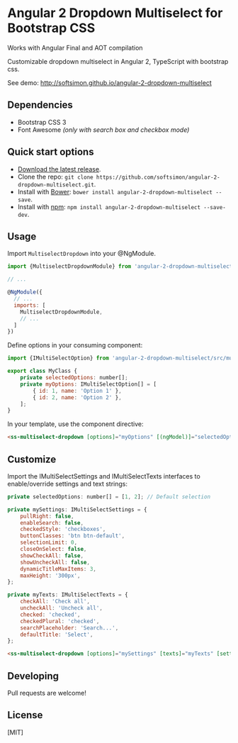 # Angular 2 Dropdown Multiselect for Bootstrap CSS

Works with Angular Final and AOT compilation

Customizable dropdown multiselect in Angular 2, TypeScript with bootstrap css.

See demo: http://softsimon.github.io/angular-2-dropdown-multiselect

## Dependencies
* Bootstrap CSS 3
* Font Awesome *(only with search box and checkbox mode)*

## Quick start options

* [Download the latest release](https://github.com/softsimon/angular-2-dropdown-multiselect/archive/v0.2.0.zip).
* Clone the repo: `git clone https://github.com/softsimon/angular-2-dropdown-multiselect.git`.
* Install with [Bower](http://bower.io): `bower install angular-2-dropdown-multiselect --save`.
* Install with [npm](https://www.npmjs.com): `npm install angular-2-dropdown-multiselect --save-dev`.

## Usage

Import `MultiselectDropdown` into your @NgModule.

```js
import {MultiselectDropdownModule} from 'angular-2-dropdown-multiselect/src/multiselect-dropdown';

// ...

@NgModule({
  // ...
  imports: [
    MultiselectDropdownModule,
    // ...
  ]
})
```

Define options in your consuming component:

```js
import {IMultiSelectOption} from 'angular-2-dropdown-multiselect/src/multiselect-dropdown';

export class MyClass {
    private selectedOptions: number[];
    private myOptions: IMultiSelectOption[] = [
        { id: 1, name: 'Option 1' },
        { id: 2, name: 'Option 2' },
    ];
}
```

In your template, use the component directive:

```html
<ss-multiselect-dropdown [options]="myOptions" [(ngModel)]="selectedOptions" (ngModelChange)="onChange($event)"></ss-multiselect-dropdown>
```

## Customize

Import the IMultiSelectSettings and IMultiSelectTexts interfaces to enable/override settings and text strings:
```js
private selectedOptions: number[] = [1, 2]; // Default selection

private mySettings: IMultiSelectSettings = {
    pullRight: false,
    enableSearch: false,
    checkedStyle: 'checkboxes',
    buttonClasses: 'btn btn-default',
    selectionLimit: 0,
    closeOnSelect: false,
    showCheckAll: false,
    showUncheckAll: false,
    dynamicTitleMaxItems: 3,
    maxHeight: '300px',
};

private myTexts: IMultiSelectTexts = {
    checkAll: 'Check all',
    uncheckAll: 'Uncheck all',
    checked: 'checked',
    checkedPlural: 'checked',
    searchPlaceholder: 'Search...',
    defaultTitle: 'Select',
};
```

```html
<ss-multiselect-dropdown [options]="mySettings" [texts]="myTexts" [settings]="mySettings" [(ngModel)]="selectedOptions"></ss-multiselect-dropdown>
```

## Developing

Pull requests are welcome!

## License

[MIT]
